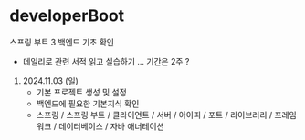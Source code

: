 # developerBoot
스프링 부트 3 백엔드 기초 확인
* 데일리로 관련 서적 읽고 실습하기 ... 기간은 2주 ? 

1. 2024.11.03 (일)
   - 기본 프로젝트 생성 및 설정 
   - 백엔드에 필요한 기본지식 확인 
   - 스프링 / 스프링 부트 / 클라이언트 / 서버 / 아이피 / 포트 / 라이브러리 / 프레임워크 / 데이터베이스 / 자바 애너테이션
   